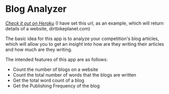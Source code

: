 # Blog Analyzer

[*Check it out on Heroku*](https://blog-analyzer-api.herokuapp.com/get-blog-list?url=https://dirtbikeplanet.com) (I have set this url, as an example, which will return details of a website, dirtbikeplanet.com)

The basic idea for this app is to analyze your competition's blog articles, which will allow you to get an insight into how are they writing their articles and how much are they writing.

The intended features of this app are as follows:
* Count the number of blogs on a website
* Count the total number of words that the blogs are written
* Get the total word count of a blog
* Get the Publishing Frequency of the blog